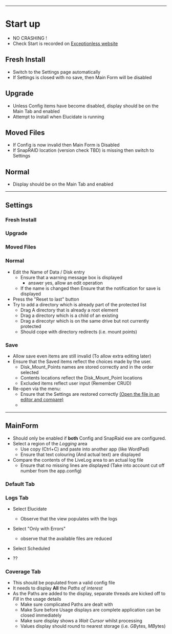 <hr />

# Start up
- NO CRASHING !
- Check Start is recorded on [Exceptionless website](https://be.exceptionless.io/project/5baf46b571a3042bb85bf097/dashboard)

## Fresh Install
- Switch to the Settings page automatically
- If Settings is closed with no save, then Main Form will be disabled

## Upgrade
- Unless Config items have become disabled, display should be on the Main Tab and enabled
- Attempt to install when Elucidate is running

## Moved Files
- If Config is now invalid then Main Form is Disabled
- If SnapRAID location (version check TBD) is missing then switch to Settings

## Normal
- Display should be on the Main Tab and enabled

<hr />

## Settings

### Fresh Install

### Upgrade

### Moved Files

### Normal
- Edit the Name of Data / Disk entry
  - Ensure that a warning message box is displayed
    - answer yes, allow an edit operation
  - If the name is changed then Ensure that the notification for save is displayed
- Press the "Reset to last" button
- Try to add a directory which is already part of the protected list
  - Drag A directory that is already a root element
  - Drag a directory which is a child of an existing
  - Drag a direcotyr which is on the same drive but not currently protected
  - Should cope with directory redirects (i.e. mount points)

### Save
- Allow save even items are still invalid (To allow extra editing later)
- Ensure that the Saved items reflect the choices made by the user. 
  - Disk_Mount_Points names are stored correctly and in the order selected
  - Contents locations reflect the Disk_Mount_Point locations
  - Excluded items reflect user input (Remember CRUD)
- Re-open via the menu:
  - Ensure that the Settings are restored correctly [(Open the file in an editor and compare)](https://github.com/Smurf-IV/Elucidate/issues/39)
  - 

<hr />

## MainForm
- Should only be enabled if **both** Config and SnapRaid exe are configured.
- Select a region of the _Logging_ area
  - Use copy (Ctrl+C) and paste into another app (like WordPad)
  - Ensure that text colouring (And actual text) are displayed
- Compare the contents of the LiveLog area to an actual log file
  - Ensure that no missing lines are displayed (Take into account cut off number from the app.config)


### Default Tab

### Logs Tab
- Select Elucidate
  - Observe that the view populates with the logs
- Select "Only with Errors"
  - observe that the available files are reduced

- Select Scheduled
- ??


### Coverage Tab
- This should be populated from a valid config file
- It needs to display **All** the _Paths of interest_
- As the Paths are added to the display, separate threads are kicked off to _Fill_ in the usage details
  - Make sure complicated Paths are dealt with
  - Make Sure before Usage displays are complete application can be closed immediately
  - Make sure display shows a _Wait Cursor_ whilst processing
  - Values display should round to nearest storage (i.e. *GB*ytes, *MB*ytes)


